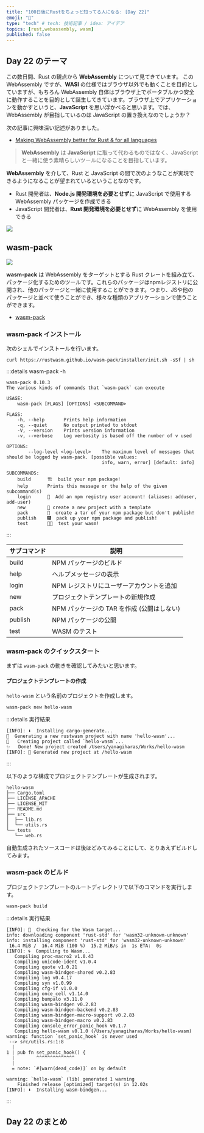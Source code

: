 ```yaml
---
title: "100日後にRustをちょっと知ってる人になる: [Day 22]"
emoji: "🦀"
type: "tech" # tech: 技術記事 / idea: アイデア
topics: [rust,webassembly, wasm]
published: false
---
```

## Day 22 のテーマ

この数日間、Rust の観点から **WebAssembly** について見てきています。
この WebAssembly ですが、**WASI** の仕様ではブラウザ以外でも動くことを目的としていますが、もちろん WebAssembly 自体はブラウザ上でポータブルかつ安全に動作することを目的として誕生してきています。ブラウザ上でアプリケーションを動かすというと、**JavaScript** を思い浮かべると思います。では、WebAssembly が目指しているのは JavaScript の置き換えなのでしょうか？

次の記事に興味深い記述がありました。

- [Making WebAssembly better for Rust & for all languages](https://hacks.mozilla.org/2018/03/making-webassembly-better-for-rust-for-all-languages/)

> **WebAssembly** は **JavaScript** に取って代わるものではなく、JavaScriptと一緒に使う素晴らしいツールになることを目指しています。

**WebAssembly** を介して、Rust と JavaScript の間で次のようなことが実現できるようになることが望まれているということなのです。

- Rust 開発者は、**Node.js 開発環境を必要とせず**に JavaScript で使用する WebAssembly パッケージを作成できる
- JavaScript 開発者は、**Rust 開発環境を必要とせず**に WebAssembly を使用できる

![](https://storage.googleapis.com/zenn-user-upload/6d2e5411eed5-20220914.png)

## wasm-pack

![](https://storage.googleapis.com/zenn-user-upload/ddd18f0b3f3c-20220914.png)

**wasm-pack** は WebAssembly をターゲットとする Rust クレートを組み立て、パッケージ化するためのツールです。これらのパッケージはnpmレジストリに公開され、他のパッケージと一緒に使用することができます。つまり、JSや他のパッケージと並べて使うことができ、様々な種類のアプリケーションで使うことができます。

- [wasm-pack](https://github.com/rustwasm/wasm-pack)

### wasm-pack インストール

次のシェルでインストールを行います。

```shell
curl https://rustwasm.github.io/wasm-pack/installer/init.sh -sSf | sh
```

:::details wasm-pack -h
```shell
wasm-pack 0.10.3
The various kinds of commands that `wasm-pack` can execute

USAGE:
    wasm-pack [FLAGS] [OPTIONS] <SUBCOMMAND>

FLAGS:
    -h, --help       Prints help information
    -q, --quiet      No output printed to stdout
    -V, --version    Prints version information
    -v, --verbose    Log verbosity is based off the number of v used

OPTIONS:
        --log-level <log-level>    The maximum level of messages that should be logged by wasm-pack. [possible values:
                                   info, warn, error] [default: info]

SUBCOMMANDS:
    build      🏗️  build your npm package!
    help       Prints this message or the help of the given subcommand(s)
    login      👤  Add an npm registry user account! (aliases: adduser, add-user)
    new        🐑 create a new project with a template
    pack       🍱  create a tar of your npm package but don't publish!
    publish    🎆  pack up your npm package and publish!
    test       👩‍🔬  test your wasm!
```
:::

|サブコマンド|説明|
|----------|---|
|build   |NPM パッケージのビルド|
|help    |ヘルプメッセージの表示|
|login   |NPM レジストリにユーザーアカウントを追加|
|new     |プロジェクトテンプレートの新規作成|
|pack    |NPM パッケージの TAR を作成 (公開はしない)|
|publish |NPM パッケージの公開|
|test    |WASM のテスト|

### wasm-pack のクイックスタート

まずは `wasm-pack` の動きを確認してみたいと思います。

#### プロジェクトテンプレートの作成

`hello-wasm` という名前のプロジェクトを作成します。

```shell
wasm-pack new hello-wasm
```

:::details 実行結果
```shell
[INFO]: ⬇️  Installing cargo-generate...
🐑  Generating a new rustwasm project with name 'hello-wasm'...
🔧   Creating project called `hello-wasm`...
✨   Done! New project created /Users/yanagiharas/Works/hello-wasm
[INFO]: 🐑 Generated new project at /hello-wasm
```
:::

以下のような構成でプロジェクトテンプレートが生成されます。

```shell
hello-wasm
├── Cargo.toml
├── LICENSE_APACHE
├── LICENSE_MIT
├── README.md
├── src
│  ├── lib.rs
│  └── utils.rs
└── tests
   └── web.rs
```

自動生成されたソースコードは後ほどみてみることにして、とりあえずビルドしてみます。

### wasm-pack のビルド

プロジェクトテンプレートのルートディレクトリで以下のコマンドを実行します。

```shell
wasm-pack build
```

:::details 実行結果
```shell
[INFO]: 🎯  Checking for the Wasm target...
info: downloading component 'rust-std' for 'wasm32-unknown-unknown'
info: installing component 'rust-std' for 'wasm32-unknown-unknown'
 16.4 MiB /  16.4 MiB (100 %)  15.2 MiB/s in  1s ETA:  0s
[INFO]: 🌀  Compiling to Wasm...
   Compiling proc-macro2 v1.0.43
   Compiling unicode-ident v1.0.4
   Compiling quote v1.0.21
   Compiling wasm-bindgen-shared v0.2.83
   Compiling log v0.4.17
   Compiling syn v1.0.99
   Compiling cfg-if v1.0.0
   Compiling once_cell v1.14.0
   Compiling bumpalo v3.11.0
   Compiling wasm-bindgen v0.2.83
   Compiling wasm-bindgen-backend v0.2.83
   Compiling wasm-bindgen-macro-support v0.2.83
   Compiling wasm-bindgen-macro v0.2.83
   Compiling console_error_panic_hook v0.1.7
   Compiling hello-wasm v0.1.0 (/Users/yanagiharas/Works/hello-wasm)
warning: function `set_panic_hook` is never used
 --> src/utils.rs:1:8
  |
1 | pub fn set_panic_hook() {
  |        ^^^^^^^^^^^^^^
  |
  = note: `#[warn(dead_code)]` on by default

warning: `hello-wasm` (lib) generated 1 warning
    Finished release [optimized] target(s) in 12.02s
[INFO]: ⬇️  Installing wasm-bindgen...
```
:::

## Day 22 のまとめ
